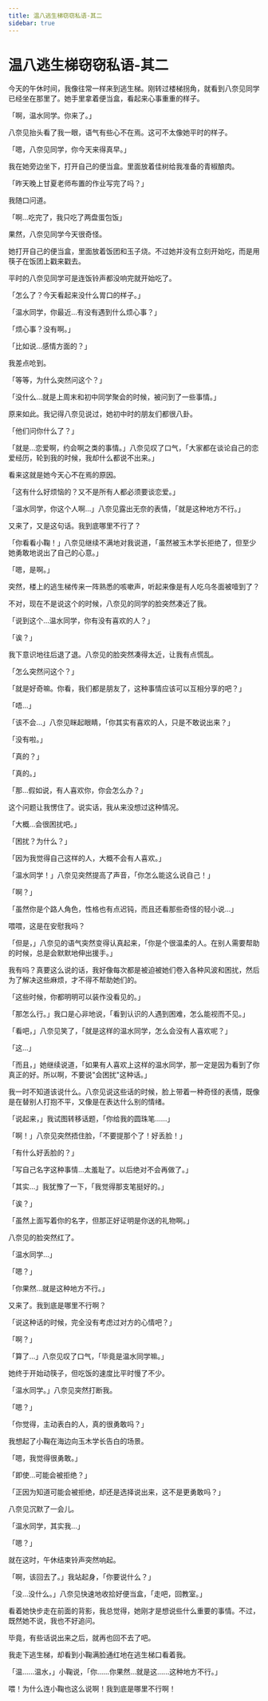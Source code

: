 ```yaml
---
title: 温八逃生梯窃窃私语-其二
sidebar: true
---
```


# 温八逃生梯窃窃私语-其二

<ClientOnly>
<title-pv/>
</ClientOnly>

今天的午休时间，我像往常一样来到逃生梯。刚转过楼梯拐角，就看到八奈见同学已经坐在那里了。她手里拿着便当盒，看起来心事重重的样子。

「啊，温水同学。你来了。」

八奈见抬头看了我一眼，语气有些心不在焉。这可不太像她平时的样子。

「嗯，八奈见同学，你今天来得真早。」

我在她旁边坐下，打开自己的便当盒。里面放着佳树给我准备的青椒酿肉。

「昨天晚上甘夏老师布置的作业写完了吗？」

我随口问道。

「啊...吃完了，我只吃了两盘蛋包饭」

果然，八奈见同学今天很奇怪。

她打开自己的便当盒，里面放着饭团和玉子烧。不过她并没有立刻开始吃，而是用筷子在饭团上戳来戳去。

平时的八奈见同学可是连饭铃声都没响完就开始吃了。

「怎么了？今天看起来没什么胃口的样子。」

「温水同学，你最近...有没有遇到什么烦心事？」

「烦心事？没有啊。」

「比如说...感情方面的？」

我差点呛到。

「等等，为什么突然问这个？」

「没什么...就是上周末和初中同学聚会的时候，被问到了一些事情。」

原来如此。我记得八奈见说过，她初中时的朋友们都很八卦。

「他们问你什么了？」

「就是...恋爱啊，约会啊之类的事情。」八奈见叹了口气，「大家都在谈论自己的恋爱经历，轮到我的时候，我却什么都说不出来。」

看来这就是她今天心不在焉的原因。

「这有什么好烦恼的？又不是所有人都必须要谈恋爱。」

「温水同学，你这个人啊...」八奈见露出无奈的表情，「就是这种地方不行。」

又来了，又是这句话。我到底哪里不行了？

「你看看小鞠！」八奈见继续不满地对我说道，「虽然被玉木学长拒绝了，但至少她勇敢地说出了自己的心意。」

「嗯，是啊。」

突然，楼上的逃生梯传来一阵熟悉的咳嗽声，听起来像是有人吃乌冬面被噎到了？

不对，现在不是说这个的时候，八奈见的同学的脸突然凑近了我。

「说到这个...温水同学，你有没有喜欢的人？」

「诶？」

我下意识地往后退了退。八奈见的脸突然凑得太近，让我有点慌乱。

「怎么突然问这个？」

「就是好奇嘛。你看，我们都是朋友了，这种事情应该可以互相分享的吧？」

「唔...」

「该不会...」八奈见眯起眼睛，「你其实有喜欢的人，只是不敢说出来？」

「没有啦。」

「真的？」

「真的。」

「那...假如说，有人喜欢你，你会怎么办？」

这个问题让我愣住了。说实话，我从来没想过这种情况。

「大概...会很困扰吧。」

「困扰？为什么？」

「因为我觉得自己这样的人，大概不会有人喜欢。」

「温水同学！」八奈见突然提高了声音，「你怎么能这么说自己！」

「啊？」

「虽然你是个路人角色，性格也有点迟钝，而且还看那些奇怪的轻小说...」

喂喂，这是在安慰我吗？

「但是，」八奈见的语气突然变得认真起来，「你是个很温柔的人。在别人需要帮助的时候，总是会默默地伸出援手。」

我有吗？真要这么说的话，我好像每次都是被迫被她们卷入各种风波和困扰，然后为了解决这些麻烦，才不得不帮助她们的。

「这些时候，你都明明可以装作没看见的。」

「那怎么行。」我口是心非地说，「看到认识的人遇到困难，怎么能视而不见。」

「看吧，」八奈见笑了，「就是这样的温水同学，怎么会没有人喜欢呢？」

「这...」

「而且，」她继续说道，「如果有人喜欢上这样的温水同学，那一定是因为看到了你真正的好。所以啊，不要说"会困扰"这种话。」

我一时不知道该说什么。八奈见说这些话的时候，脸上带着一种奇怪的表情，既像是在替别人打抱不平，又像是在表达什么别的情绪。

「说起来，」我试图转移话题，「你给我的圆珠笔......」

「啊！」八奈见突然捂住脸，「不要提那个了！好丢脸！」

「有什么好丢脸的？」

「写自己名字这种事情...太羞耻了。以后绝对不会再做了。」

「其实...」我犹豫了一下，「我觉得那支笔挺好的。」

「诶？」

「虽然上面写着你的名字，但那正好证明是你送的礼物啊。」

八奈见的脸突然红了。

「温水同学...」

「嗯？」

「你果然...就是这种地方不行。」

又来了。我到底是哪里不行啊？

「说这种话的时候，完全没有考虑过对方的心情吧？」

「啊？」

「算了...」八奈见叹了口气，「毕竟是温水同学嘛。」

她终于开始动筷子，但吃饭的速度比平时慢了不少。

「温水同学。」八奈见突然打断我。

「嗯？」

「你觉得，主动表白的人，真的很勇敢吗？」

我想起了小鞠在海边向玉木学长告白的场景。

「嗯，我觉得很勇敢。」

「即使...可能会被拒绝？」

「正因为知道可能会被拒绝，却还是选择说出来，这不是更勇敢吗？」

八奈见沉默了一会儿。

「温水同学，其实我...」

「嗯？」

就在这时，午休结束铃声突然响起。

「啊，该回去了。」我站起身，「你要说什么？」

「没...没什么。」八奈见快速地收拾好便当盒，「走吧，回教室。」

看着她快步走在前面的背影，我总觉得，她刚才是想说些什么重要的事情。不过，既然她不说，我也不好追问。

毕竟，有些话说出来之后，就再也回不去了吧。

我走下逃生梯，却看到小鞠满脸通红地在逃生梯口看着我。

「温......温水，」小鞠说，「你......你果然...就是这......这种地方不行。」

喂！为什么连小鞠也这么说啊！我到底是哪里不行啊！

<ClientOnly>
  <leave/>
</ClientOnly/>